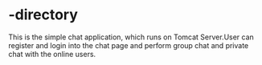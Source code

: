# -directory
This is the simple chat application, which runs on Tomcat Server.User can register and login into the chat page and perform group chat and private chat with the online users.
